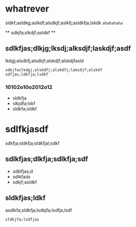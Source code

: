 # whatrever

sldkf;asldkg;aslkdf;alsdkjf;aslkfj;asldkfja;lskdk ``ahahahaha``

** sdkjfa;slkdjf;asldkf **

## sdlkfjas;dlkjg;lksdj;alksdjf;laskdjf;asdf

lkdgj;alsdkfj;alsdkjf;alskdjf;alskdjfasld

```
sdkjfaslkdgj;alskdfj;alskdfj;laksdjf;alskdf
sdfjas;ldkfja;lsdkf
```

### 10102o10o2012o12

- sldkfja
- slkjdfa;lskf
- sldkfa;sldkf

# sdlfkjasdf

sdkfja;sldkfja;sldkfjal;sdkf

## sdlkfjas;dlkfja;sdlkfja;sdf

- sdklfjas;d
- sdlkfads
- sdkjf;asldkf

## sldkfjas;ldkf

asdlkfa;sldkfja;lsdkjfa;lsdfja;lsdf

`` sldkjfa;lsdfjas ``